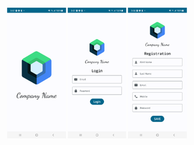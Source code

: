 <p align="center">
  <img src="https://github.com/63Ashfaque/DemoJetpackUI/blob/master/Screenshot/Screen1.png?raw=true" height="300" title="Screen1.png" />
  <img src="https://github.com/63Ashfaque/DemoJetpackUI/blob/master/Screenshot/Screen2.png?raw=true" height="300" title="Screen2.png" />
  <img src="https://github.com/63Ashfaque/DemoJetpackUI/blob/master/Screenshot/Screen3.png?raw=true" height="300" title="Screen3.png" />
</p>
